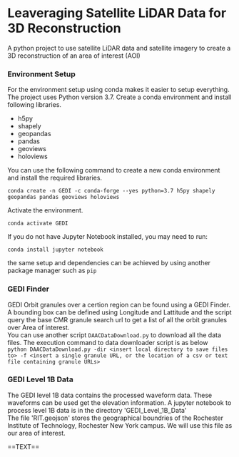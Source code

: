 # Leaveraging Satellite LiDAR Data for 3D Reconstruction

A python project to use satellite LiDAR data and satellite imagery to create a 3D reconstruction of an area of interest (AOI)

### Environment Setup
For the environment setup using conda makes it easier to setup everything.
The project uses Python version 3.7. Create a conda environment and install following libraries. 
- h5py 
- shapely 
- geopandas 
- pandas 
- geoviews
- holoviews

You can use the following command to create a new conda environment and install the required libraries. 

`conda create -n GEDI -c conda-forge --yes python=3.7 h5py shapely geopandas pandas geoviews holoviews`

Activate the environment.

`conda activate GEDI`

If you do not have Jupyter Notebook installed, you may need to run:

`conda install jupyter notebook`

the same setup and dependencies can be achieved by using another package manager such as `pip`


### GEDI Finder
GEDI Orbit granules over a certion region can be found using a GEDI Finder. A bounding box can be defined using Longitude and Lattitude and the script query the base CMR granule search url to get a list of all the orbit granules over Area of interest.  
You can use another script `DAACDataDownload.py` to download all the data files. The execution command to data downloader script is as below  
`python DAACDataDownload.py -dir <insert local directory to save files to> -f <insert a single granule URL, or the location of a csv or text file containing granule URLs>`

### GEDI Level 1B Data 
The GEDI level 1B data contains the processed waveform data. These waveforms can be used get the elevation information. A jupyter notebook to process level 1B data is in the directory 'GEDI_Level_1B_Data'  
The file 'RIT.geojson' stores the geographical boundries of the Rochester Institute of Technology, Rochester New York campus. We will use this file as our area of interest.

==TEXT==
